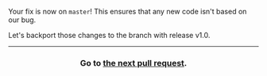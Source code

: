 Your fix is now on `master`! This ensures that any new code isn't based on our bug.

Let's backport those changes to the branch with release v1.0.

<hr>
<h3 align="center">Go to <a href="{{ url }}">the next pull request</a>.</h3>
